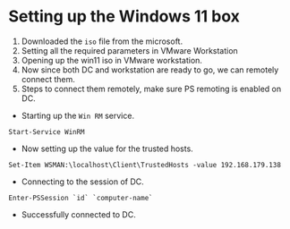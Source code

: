 # Setting up the Windows 11 box 

1. Downloaded the `iso` file from the microsoft.
2. Setting all the required parameters in VMware Workstation
3. Opening up the win11 iso in VMware workstation.
4. Now since both DC and workstation are ready to go, we can remotely connect them.
5. Steps to connect them remotely, make sure PS remoting is enabled on DC.

- Starting up the `Win RM` service.
```shell
Start-Service WinRM
```
- Now setting up the value for the trusted hosts.
```shell
Set-Item WSMAN:\localhost\Client\TrustedHosts -value 192.168.179.138
```
- Connecting to the session of DC.
```shell
Enter-PSSession `id` `computer-name`
```
- Successfully connected to DC.